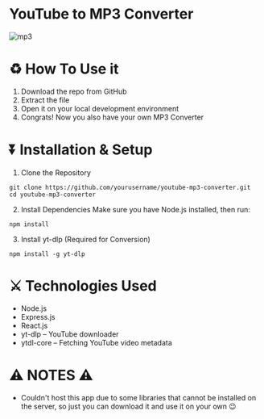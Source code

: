 # YouTube to MP3 Converter
![mp3](https://github.com/user-attachments/assets/e9db8c1f-db32-4444-b12b-20d8224af8af)

# ♻ How To Use it
1. Download the repo from GitHub
2. Extract the file
3. Open it on your local development environment
4. Congrats! Now you also have your own MP3 Converter

# ⏬ Installation & Setup
1. Clone the Repository
```
git clone https://github.com/yourusername/youtube-mp3-converter.git
cd youtube-mp3-converter
```
2. Install Dependencies
Make sure you have Node.js installed, then run:
```
npm install
```
3. Install yt-dlp (Required for Conversion)
```
npm install -g yt-dlp
```
# ⚔ Technologies Used
- Node.js
- Express.js
- React.js
- yt-dlp – YouTube downloader
- ytdl-core – Fetching YouTube video metadata

# ⚠ NOTES ⚠
- Couldn't host this app due to some libraries that cannot be installed on the server, so just you can download it and use it on your own 😉
